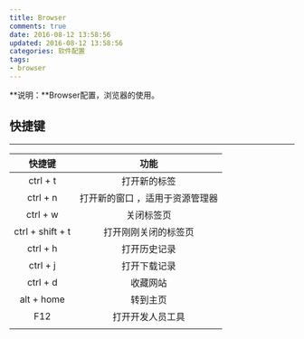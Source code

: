 ```yaml
---
title: Browser
comments: true
date: 2016-08-12 13:58:56
updated: 2016-08-12 13:58:56
categories: 软件配置
tags:
- browser
---
```


**说明：**Browser配置，浏览器的使用。
<!-- more -->

## 快捷键
***
|快捷键	|功能	|
|:---:	|:---:	|
|ctrl + t	|打开新的标签	|
|ctrl + n	|打开新的窗口	，适用于资源管理器|
|ctrl + w	|关闭标签页	|
|ctrl + shift + t	|打开刚刚关闭的标签页	|
|ctrl + h	|打开历史记录	|
|ctrl + j	|打开下载记录	|
|ctrl + d	|收藏网站	|
|alt + home	|转到主页	|
|F12	|打开开发人员工具	|
|	|	|